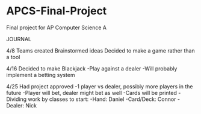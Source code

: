 # APCS-Final-Project
Final project for AP Computer Science A

JOURNAL

4/8
Teams created
Brainstormed ideas
Decided to make a game rather than a tool

4/16
Decided to make Blackjack
-Play against a dealer
-Will probably implement a betting system

4/25
Had project approved
-1 player vs dealer, possibly more players in the future
-Player will bet, dealer might bet as well
-Cards will be printed
-Dividing work by classes to start:
  -Hand: Daniel
  -Card/Deck: Connor
  -Dealer: Nick

